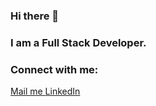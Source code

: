 ### Hi there 👋
### I am a Full Stack Developer.

### Connect with me:

<p align="left">
  <a href="mailto: petran_laurentiu@yahoo.com"> Mail me
    
  </a>
  <a href="https://www.linkedin.com/in/petran-laurentiu-emil/">LinkedIn
    
  </a>
</p>
<!--
**petranlaurentiu/petranlaurentiu** is a ✨ _special_ ✨ repository because its `README.md` (this file) appears on your GitHub profile.

Here are some ideas to get you started:

- 🔭 I’m currently working on ...
- 🌱 I’m currently learning ...
- 👯 I’m looking to collaborate on ...
- 🤔 I’m looking for help with ...
- 💬 Ask me about ...
- 📫 How to reach me: ...
- 😄 Pronouns: ...
- ⚡ Fun fact: ...
-->
